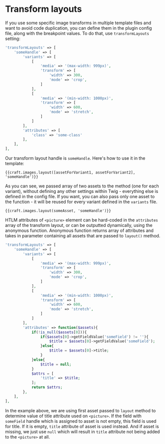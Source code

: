 # Transform layouts

If you use some specific image transforms in multiple template files and want to avoid code duplication, you can define them in the plugin config file, along with the breakpoint values. To do that, use `transformLayouts` setting:

```php
'transformLayouts' => [
    'someHandle' => [
        'variants' => [
            [
                'media' => '(max-width: 999px)',
                'transform' => [
                    'width' => 300,
                    'mode' => 'crop',
                ]
            ],
            [
                'media' => '(min-width: 1000px)',
                'transform' => [
                    'width' => 600,
                    'mode' => 'stretch',
                ]
            ]               
        ],
        'attributes' => [
            'class' => 'some-class'
        ],
    ],
],
```

Our transform layout handle is `someHandle`. Here's how to use it in the template:

```twig
{{craft.images.layout([assetForVariant1, assetForVariant2], 'someHandle')}}
```

As you can see, we passed array of two assets to the method (one for each variant), without defining any other settings within Twig - everything else is defined in the config file. If you want, you can also pass only one asset to the function - it will be reused for every variant defined in the `variants` file.

```twig
{{craft.images.layout(someAsset, 'someHandle')}}
```
HTLM attributes of `<picture>` element can be hard-coded in the `attributes` array of the transform layout, or can be outputted dynamically, using the  anonymous function. Anonymous function returns array of attributes and takes in parameter containing all assets that are passed to `layout()` method.

```php
'transformLayouts' => [
    'someHandle' => [
        'variants' => [
            [
                'media' => '(max-width: 999px)',
                'transform' => [
                    'width' => 300,
                    'mode' => 'crop',
                ]
            ],
            [
                'media' => '(min-width: 1000px)',
                'transform' => [
                    'width' => 600,
                    'mode' => 'stretch',
                ]
            ]               
        ],
        'attributes' => function($assets){
            if(!is_null($assets[0])){
                if($assets[0]->getFieldValue('someField') != ''){
                    $title = $assets[0]->getFieldValue('someField');
                }else{
                    $title = $assets[0]->title;
                }
            }else{
                $title = null;
            }
            $attrs = [
                'title' => $title;
            ];
            return $attrs;
        },
    ],
],
```

In the example above, we are using first asset passed to `layout` method to determine value of title attribute used on `<picture>`. If the field with `someField` handle which is assigned to asset is not empty, this field is used for title. If it is empty, `title` attribute of asset is used instead. And if asset is missing, we just use `null` which will result in `title` attribute not being added to the `<picture>` at all.